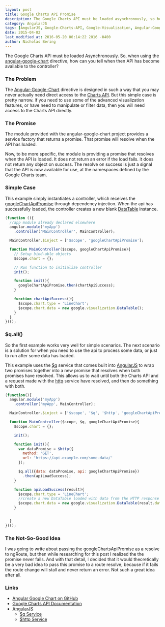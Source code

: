 ```yaml
---
layout: post
title: Google Charts API Promise
description: The Google Charts API must be loaded asynchronously, so how can you tell when it's loaded?  In this post I answer that, and also give some related tips and tricks.
category: AngularJS
tags: [AngularJS, Google-Charts-API, Google-Visualization, Angular-Google-Chart]
date: 2015-04-02
last_modified_at: 2016-05-20 00:14:22 2016 -0400
author: Nicholas Bering
---
```


The Google Charts API must be loaded Asynchronously. So, when using the
[angular-google-chart] directive, how can you tell when then API has become
available to the controller?

### The Problem

The [Angular-Google-Chart][angular-google-chart] directive is designed in such
a way that you may never actually need direct access to the [Charts API]. But
this simple case is pretty narrow. If you need to use some of the advanced
visualization features, or have need to manipulate or filter data, then you will
need access to the Charts API directly.

### The Promise

The module provided with the angular-google-chart project provides a service
factory that returns a promise. That promise will resolve when the API has
loaded.

Now, to be more specific, the module is providing a promise that resolves when
the API is loaded. It does not return an error if the load fails. It does not
return any object on success. The resolve on success is just a signal that the
API is now available for use, at the namespaces defined by the Google Charts
team.

### Simple Case

This example simply instantiates a controller, which receives the
[googleChartApiPromise][code reference] through dependency injection.  When the
api has successfully loaded, the controller creates a new blank [DataTable]
instance.

```js
(function (){
  //app module already declared elsewhere
  angular.module('myApp')
    .controller('MainController', MainController);

  MainController.$inject = ['$scope', 'googleChartApiPromise'];

  function MainController($scope, googleChartApiPromise){
    // Setup bind-able objects
    $scope.chart = {};

    // Run function to initialize controller
    init();

    function init(){
      googleChartApiPromise.then(chartApiSuccess);
    }

    function chartApiSuccess(){
      $scope.chart.type = 'LineChart';
      $scope.chart.data = new google.visualization.DataTable();
    }
  }
})();
```

### $q.all()

So the first example works very well for simple scenarios. The next scenario is
a solution for when you need to use the api to process some data, or just to run
after some data has loaded.

This example uses the [$q][q] service that comes built into [AngularJS] to wrap two
promises together into a new promise that resolves when both promises have
resolved. This allows us to wait until both the Charts API and a request made
with the [http] service have resolved, and then do something with both.

```js
(function(){
  angular.module('myApp')
    .controller('myApp', MainController);

  MainController.$inject = ['$scope', '$q', '$http', 'googleChartApiPromise'];

  function MainController($scope, $q, googleChartApiPromise){
    $scope.chart = {};

    init();

    function init(){
      var dataPromise = $http({
        method: 'GET',
        url: 'https://api.example.com/some-data/'
      });

      $q.all({data: dataPromise, api: googleChartApiPromise})
        .then(apiLoadSuccess);
    }

    function apiLoadSuccess(result){
      $scope.chart.type = 'LineChart';
      //create a new DataTable loaded with data from the HTTP response
      $scope.chart.data = new google.visualization.DataTable(result.data.data);
    }


  }
})();
```

### The Not-So-Good Idea

I was going to write about passing the googleChartsApiPromise as a resolve to
ngRoute, but then while researching for this post I realized the the promise
never fails. And with that detail, I decided that it would theoretically be a
very bad idea to pass this promise to a route resolve, because if it fails the
route change will stall and never return an error. Not such a great idea after
all.

### Links

* [Angular Google Chart on GitHub][angular-google-chart]
* [Google Charts API Documentation][Charts API]
* [AngularJS]
  * [$q Service][q]
  * [$http Service][http]

[angular-google-chart]: <https://github.com/angular-google-chart/angular-google-chart/>
[Charts API]: <https://developers.google.com/chart/>
[code reference]: <https://github.com/angular-google-chart/angular-google-chart/blob/96a9b1d37c9d30d8666e45fe9d1255290d84951b/ng-google-chart.js#L37-78>
[DataTable]: <https://developers.google.com/chart/interactive/docs/reference#DataTable>
[q]: <https://docs.angularjs.org/api/ng/service/$q>
[AngularJS]: <https://angularjs.org/>
[http]: <https://docs.angularjs.org/api/ng/service/$http>
